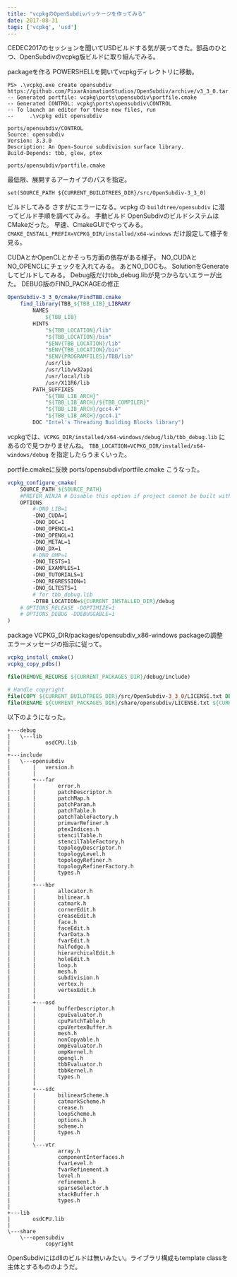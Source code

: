 ```yaml
---
title: "vcpkgのOpenSubdivパッケージを作ってみる"
date: 2017-08-31
tags: ['vcpkg', 'usd']
---
```


CEDEC2017のセッションを聞いてUSDビルドする気が戻ってきた。部品のひとつ、OpenSubdivのvcpkg版ビルドに取り組んでみる。

packageを作る
POWERSHELLを開いてvcpkgディレクトリに移動。

```shell
PS> .\vcpkg.exe create opensubdiv https://github.com/PixarAnimationStudios/OpenSubdiv/archive/v3_3_0.tar.gz
-- Generated portfile: vcpkg\ports\opensubdiv\portfile.cmake
-- Generated CONTROL: vcpkg\ports\opensubdiv\CONTROL
-- To launch an editor for these new files, run
--     .\vcpkg edit opensubdiv

ports/opensubdiv/CONTROL
Source: opensubdiv
Version: 3.3.0
Description: An Open-Source subdivision surface library.
Build-Depends: tbb, glew, ptex
```

`ports/opensubdiv/portfile.cmake`

最低限、展開するアーカイブのパスを指定。

`set(SOURCE_PATH ${CURRENT_BUILDTREES_DIR}/src/OpenSubdiv-3_3_0)`

ビルドしてみる
さすがにエラーになる。vcpkg の `buildtree/opensubdiv` に潜ってビルド手順を調べてみる。
手動ビルド
OpenSubdivのビルドシステムはCMakeだった。
早速、CmakeGUIでやってみる。
`CMAKE_INSTALL_PREFIX=VCPKG_DIR/installed/x64-windows` だけ設定して様子を見る。

CUDAとかOpenCLとかそっち方面の依存がある様子。
NO_CUDAとNO_OPENCLにチェックを入れてみる。
あとNO_DOCも。
SolutionをGenerateしてビルドしてみる。
Debug版だけtbb_debug.libが見つからないエラーが出た。
DEBUG版のFIND_PACKAGEの修正

```cmake
OpenSubdiv-3_3_0/cmake/FindTBB.cmake
    find_library(TBB_${TBB_LIB}_LIBRARY
        NAMES
            ${TBB_LIB}
        HINTS
            "${TBB_LOCATION}/lib"
            "${TBB_LOCATION}/bin"
            "$ENV{TBB_LOCATION}/lib"
            "$ENV{TBB_LOCATION}/bin"
            "$ENV{PROGRAMFILES}/TBB/lib"
            /usr/lib
            /usr/lib/w32api
            /usr/local/lib
            /usr/X11R6/lib
        PATH_SUFFIXES
            "${TBB_LIB_ARCH}"
            "${TBB_LIB_ARCH}/${TBB_COMPILER}"
            "${TBB_LIB_ARCH}/gcc4.4"
            "${TBB_LIB_ARCH}/gcc4.1"
        DOC "Intel's Threading Building Blocks library")
```

vcpkgでは、`VCPKG_DIR/installed/x64-windows/debug/lib/tbb_debug.lib` にあるので見つかりませんね。
`TBB_LOCATION=VCPKG_DIR/installed/x64-windows/debug` を指定したらうまくいった。

portfile.cmakeに反映
ports/opensubdiv/portfile.cmake
こうなった。

```cmake
vcpkg_configure_cmake(
    SOURCE_PATH ${SOURCE_PATH}
    #PREFER_NINJA # Disable this option if project cannot be built with Ninja
    OPTIONS
        #-DNO_LIB=1
        -DNO_CUDA=1
        -DNO_DOC=1
        -DNO_OPENCL=1
        -DNO_OPENGL=1
        -DNO_METAL=1
        -DNO_DX=1
        #-DNO_OMP=1
        -DNO_TESTS=1
        -DNO_EXAMPLES=1
        -DNO_TUTORIALS=1
        -DNO_REGRESSION=1
        -DNO_GLTESTS=1
        # for tbb_debug.lib
        -DTBB_LOCATION=${CURRENT_INSTALLED_DIR}/debug
    # OPTIONS_RELEASE -DOPTIMIZE=1
    # OPTIONS_DEBUG -DDEBUGGABLE=1
)
```

package
VCPKG_DIR/packages/opensubdiv_x86-windows
packageの調整
エラーメッセージの指示に従って。

```ports/opensubdiv/portfile.cmake
vcpkg_install_cmake()
vcpkg_copy_pdbs()

file(REMOVE_RECURSE ${CURRENT_PACKAGES_DIR}/debug/include)

# Handle copyright
file(COPY ${CURRENT_BUILDTREES_DIR}/src/OpenSubdiv-3_3_0/LICENSE.txt DESTINATION ${CURRENT_PACKAGES_DIR}/share/opensubdiv)
file(RENAME ${CURRENT_PACKAGES_DIR}/share/opensubdiv/LICENSE.txt ${CURRENT_PACKAGES_DIR}/share/opensubdiv/copyright)
```

以下のようになった。

```shell
+---debug
|   \---lib
|           osdCPU.lib
|
+---include
|   \---opensubdiv
|       |   version.h
|       |
|       +---far
|       |       error.h
|       |       patchDescriptor.h
|       |       patchMap.h
|       |       patchParam.h
|       |       patchTable.h
|       |       patchTableFactory.h
|       |       primvarRefiner.h
|       |       ptexIndices.h
|       |       stencilTable.h
|       |       stencilTableFactory.h
|       |       topologyDescriptor.h
|       |       topologyLevel.h
|       |       topologyRefiner.h
|       |       topologyRefinerFactory.h
|       |       types.h
|       |
|       +---hbr
|       |       allocator.h
|       |       bilinear.h
|       |       catmark.h
|       |       cornerEdit.h
|       |       creaseEdit.h
|       |       face.h
|       |       faceEdit.h
|       |       fvarData.h
|       |       fvarEdit.h
|       |       halfedge.h
|       |       hierarchicalEdit.h
|       |       holeEdit.h
|       |       loop.h
|       |       mesh.h
|       |       subdivision.h
|       |       vertex.h
|       |       vertexEdit.h
|       |
|       +---osd
|       |       bufferDescriptor.h
|       |       cpuEvaluator.h
|       |       cpuPatchTable.h
|       |       cpuVertexBuffer.h
|       |       mesh.h
|       |       nonCopyable.h
|       |       ompEvaluator.h
|       |       ompKernel.h
|       |       opengl.h
|       |       tbbEvaluator.h
|       |       tbbKernel.h
|       |       types.h
|       |
|       +---sdc
|       |       bilinearScheme.h
|       |       catmarkScheme.h
|       |       crease.h
|       |       loopScheme.h
|       |       options.h
|       |       scheme.h
|       |       types.h
|       |
|       \---vtr
|               array.h
|               componentInterfaces.h
|               fvarLevel.h
|               fvarRefinement.h
|               level.h
|               refinement.h
|               sparseSelector.h
|               stackBuffer.h
|               types.h
|
+---lib
|       osdCPU.lib
|
\---share
    \---opensubdiv
            copyright
```

OpenSubdivにはdllのビルドは無いみたい。ライブラリ構成もtemplate classを主体とするもののようだ。

